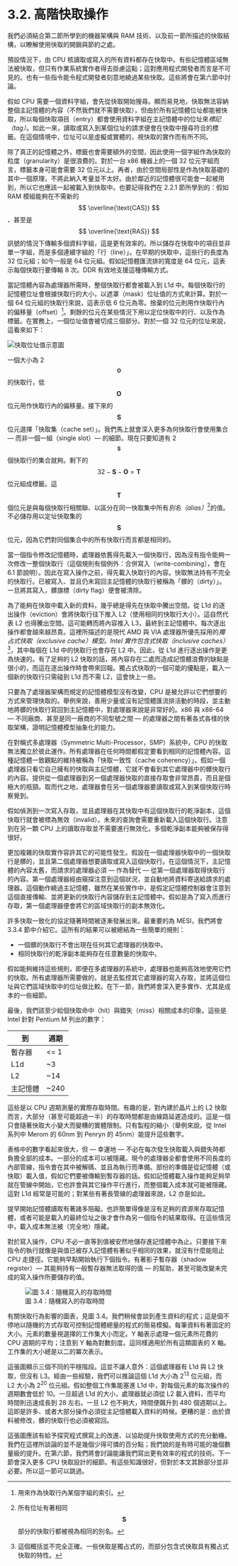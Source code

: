 # 3.2. 高階快取操作

我們必須結合第二節所學到的機器架構與 RAM 技術、以及前一節所描述的快取結構，以瞭解使用快取的開銷與節約之處。

預設情況下，由 CPU 核讀取或寫入的所有資料都存在快取中。有些記憶體區域無法被快取，但只有作業系統實作者得去掛慮這點；這對應用程式開發者而言是不可見的。也有一些指令能令程式開發者刻意地繞過某些快取。這些將會在第六節中討論。

假如 CPU 需要一個資料字組，會先從快取開始搜尋。顯而易見地，快取無法容納整個主記憶體的內容（不然我們就不需要快取），但由於所有記憶體位址都能被快取，所以每個快取項目（entry）都會使用資料字組在主記憶體中的位址來*標記（tag）*。如此一來，讀取或寫入到某個位址的請求便會在快取中搜尋符合的標籤。在這個情境中，位址可以是虛擬或實體的，視快取的實作而有所不同。

除了真正的記憶體之外，標籤也會需要額外的空間，因此使用一個字組作為快取的粒度（granularity）是很浪費的。對於一台 x86 機器上的一個 32 位元字組而言，標籤本身可能會需要 32 位元以上。再者，由於空間局部性是作為快取基礎的其中一個原理，不將此納入考量並不太好。由於鄰近的記憶體很可能會一起被用到，所以它也應該一起被載入到快取中。也要記得我們在 2.2.1 節所學到的：假如 RAM 模組能夠在不需新的 $$ \overline{\text{CAS}} $$、甚至是 $$ \overline{\text{RAS}} $$ 訊號的情況下傳輸多個資料字組，這是更有效率的。所以儲存在快取中的項目並非單一字組，而是多個連續字組的「行（line）」。在早期的快取中，這些行的長度為 32 位元組；如今一般是 64 位元組。假如記憶體匯流排的寬度是 64 位元，這表示每個快取行要傳輸 8 次。DDR 有效地支援這種傳輸方式。

當記憶體內容為處理器所需時，整個快取行都會被載入到 L1d 中。每個快取行的記憶體位址會根據快取行的大小，以遮罩（mask）位址值的方式來計算。對於一個 64 位元組的快取行來說，這表示低 6 位元為零。捨棄的位元則用作快取行內的偏移量（offset）[^譯註]。剩餘的位元在某些情況下用以定位快取中的行、以及作為標籤。在實務上，一個位址值會被切成三個部分。對於一個 32 位元的位址來說，這看來如下：

![快取位址值示意圖](../assets/cache-address.png)

一個大小為 2<sup>$$ \mathbf{O} $$</sup> 的快取行，低 $$ \mathbf{O} $$ 位元用作快取行內的偏移量。接下來的 $$ \mathbf{S} $$ 位元選擇「快取集（cache set）」。我們馬上就會深入更多為何快取行會使用集合 –– 而非一個一組（single slot）–– 的細節。現在只要知道有 2<sup>$$ \mathbf{S} $$</sup> 個快取行的集合就夠。剩下的 $$ 32 - \mathbf{S} - \mathbf{O} = \mathbf{T} $$ 位元組成標籤。這 $$ \mathbf{T} $$ 個位元是與每個快取行相關聯、以區分在同一快取集中所有*別名（alias）*[^18]的值。不必儲存用以定址快取集的 $$ \mathbf{S} $$ 位元，因為它們對同個集合中的所有快取行而言都是相同的。

當一個指令修改記憶體時，處理器依舊得先載入一個快取行，因為沒有指令能夠一次修改一整個快取行（這個規則有個例外：合併寫入〔write-combining〕，會在 6.1 節說明）。因此在寫入操作之前，得先載入快取行的內容。快取無法持有不完全的快取行。已被寫入、並且仍未寫回主記憶體的快取行被稱為「髒的（dirty）」。一旦將其寫入，髒旗標（dirty flag）便會被清除。

為了能夠在快取中載入新的資料，幾乎總是得先在快取中騰出空間。從 L1d 的逐出操作（eviction）會將快取行往下推入 L2（使用相同的快取行大小）。這自然代表 L2 也得騰出空間。這可能轉而將內容推入 L3，最終到主記憶體中。每次逐出操作都會越來越昂貴。這裡所描述的是現代 AMD 與 VIA 處理器所優先採用的*獨占式快取（exclusive cache）*模型。Intel 實作*包含式快取（inclusive caches）*[^19]，其中每個在 L1d 中的快取行也會存在 L2 中。因此，從 L1d 進行逐出操作是更為快速的。有了足夠的 L2 快取的話，將內容存在二處而造成記憶體浪費的缺點是很小的，而這在逐出操作時會帶來回報。獨占式快取的一個可能的優點是，載入一個新的快取行只需碰到 L1d 而不需 L2，這會快上一些。

只要為了處理器架構而規定的記憶體模型沒有改變，CPU 是被允許以它們想要的方式來管理快取的。舉例來說，善用少量或沒有記憶體匯流排活動的時段，並主動地將髒的快取行寫回到主記憶體中，對處理器來說是非常好的。x86 與 x86-64 –– 不同廠商、甚至是同一廠商的不同型號之間 –– 的處理器之間有著各式各樣的快取架構，證明記憶體模型抽象化的能力。

在對稱式多處理器（Symmetric Multi-Processor，SMP）系統中，CPU 的快取無法獨立於彼此運作。所有處理器在任何時間都假定要看到相同的記憶體內容。這種記憶體一致觀點的維持被稱為「快取一致性（cache coherency）」。假如一個處理器只看它自己擁有的快取與主記憶體，它就不會看到其它處理器中的髒快取行的內容。提供從一個處理器到另一個處理器快取的直接存取會非常昂貴，而且是個極大的瓶頸。取而代之地，處理器會在另一個處理器要讀取或寫入到某個快取行時察覺到。

假如偵測到一次寫入存取，並且處理器在其快取中有這個快取行的乾淨副本，這個快取行就會被標為無效（invalid）。未來的查詢會需要重新載入這個快取行。注意到在另一顆 CPU 上的讀取存取並不需要進行無效化，多個乾淨副本能夠被保存得很好。

更加複雜的快取實作容許其它的可能性發生。假設在一個處理器快取中的一個快取行是髒的，並且第二個處理器想要讀取或寫入這個快取行。在這個情況下，主記憶體的內容太舊，而請求的處理器必須 –– 作為替代 –– 從第一個處理器取得快取行的內容。第一個處理器經由窺探注意到這個狀況，並自動地將資料寄送給請求的處理器。這個動作繞過主記憶體，雖然在某些實作中，是假定記憶體控制器會注意到這個直接傳輸、並將更新的快取行內容儲存到主記憶體中。假如是為了寫入而進行存取，第一個處理器便會將它的區域快取行的副本無效化。

許多快取一致化的協定隨著時間被逐漸發展出來。最重要的為 MESI，我們將會 3.3.4 節中介紹它。這所有的結果可以被總結為一些簡單的規則：

* 一個髒的快取行不會出現在任何其它處理器的快取中。
* 相同快取行的乾淨副本能夠存在任意數量的快取中。

假如能夠維持這些規則，即便在多處理器的系統中，處理器也能夠高效地使用它們的快取。所有處理器所需要做的，就是去監控其它處理器的寫入存取，並將這個位址與它們區域快取中的位址做比較。在下一節，我們將會深入更多實作、尤其是成本的一些細節。

最後，我們該至少給個快取命中（hit）與錯失（miss）相關成本的印象。這些是 Intel 針對 Pentium M 列出的數字：

到 | 週期
--- | ---
暫存器 | <= 1
L1d | ~3
L2 | ~14
主記憶體 | ~240

這些是以 CPU 週期測量的實際存取時間。有趣的是，對內建於晶片上的 L2 快取而言，大部分（甚至可能超過一半）的存取時間都是由線路延遲造成的。這是一個只會隨著快取大小變大而變糟的實體限制。只有製程的縮小（舉例來說，從 Intel 系列中 Merom 的 60nm 到 Penryn 的 45nm）能提升這些數字。

表格中的數字看起來很大，但 –– 幸運地 –– 不必在每次發生快取載入與錯失時都負擔全部的成本。一部分的成本可以被隱藏。現今的處理器全都會使用不同長度的內部管線，指令會在其中被解碼、並且為執行而準備。部份的準備是從記憶體（或快取）載入值，假如它們要被傳輸到暫存器的話。假如記憶體載入操作能夠足夠早就在管線中開始，它也許會與其它操作平行進行，而整個載入成本就可能被隱藏。這對 L1d 經常是可能的；對某些有著長管線的處理器來說，L2 亦是如此。

提早開始記憶體讀取有著諸多阻礙。也許簡單得像是沒有足夠的資源來存取記憶體，或者可能是載入的最終位址之後才會作為另一個指令的結果取得。在這些情況中，載入成本無法被（完全地）隱藏。

對於寫入操作，CPU 不必一直等到值被安然地儲存進記憶體中為止。只要接下來指令的執行就像是與值已被存入記憶體有著似乎相同的效果，就沒有什麼能阻止 CPU 走捷徑。它能夠早點開始執行下個指令。有著影子暫存器（shadow register）–– 其能夠持有一般暫存器無法取得的值 –– 的幫助，甚至可能改變未完成的寫入操作所要儲存的值。

<figure>
  <img src="../assets/figure-3.4.png" alt="圖 3.4：隨機寫入的存取時間">
  <figcaption>圖 3.4：隨機寫入的存取時間</figcaption>
</figure>

有關快取行為影響的圖表，見圖 3.4。我們稍候會談到產生資料的程式；這是個不停地以隨機的方式存取可控制記憶體總量的程式的簡易模擬。每筆資料有著固定的大小。元素的數量視選擇的工作集大小而定。Y 軸表示處理一個元素所花費的 CPU 週期的平均；注意到 Y 軸為對數刻度。這同樣適用於所有這類圖表的 X 軸。工作集的大小總是以二的冪次表示。

這張圖顯示三個不同的平穩階段。這並不讓人意外：這個處理器有 L1d 與 L2 快取，但沒有 L3。經由一些經驗，我們可以推論這個 L1d 大小為 2<sup>13</sup> 位元組，而 L2 大小為 2<sup>20</sup> 位元組。假如整個工作集能塞進 L1d 中，對每個元素的每次操作的週期數會低於 10。一旦超過 L1d 的大小，處理器就必須從 L2 載入資料，而平均時間則迅速成長到 28 左右。一旦 L2 也不夠大，時間便飆升到 480 個週期以上。這即是許多、或者大部分操作必須從主記憶體載入資料的時候。更糟的是：由於資料被修改，髒的快取行也必須被寫回。

這張圖應該有給予探究程式撰寫上的改進、以協助提升快取使用方式的充分動機。我們在這裡所談論的並不是幾個少得可憐的百分點；我們說的是有時可能的幾個數量級的提升。在第六節，我們將會討論能讓我們寫出更有效率的程式的技術。下一節會深入更多 CPU 快取設計的細節。有這些知識很好，但對於本文其餘部分並非必要。所以這一節可以跳過。

[^譯註]: 用來作為快取行內某個字組的索引。

[^18]: 所有位址有著相同 $$ \mathbf{S} $$ 部分的快取行都被視為相同的別名。

[^19]: 這個概括並不完全正確。一些快取是獨占式的，而部分包含式快取具有獨占式快取的特性。

